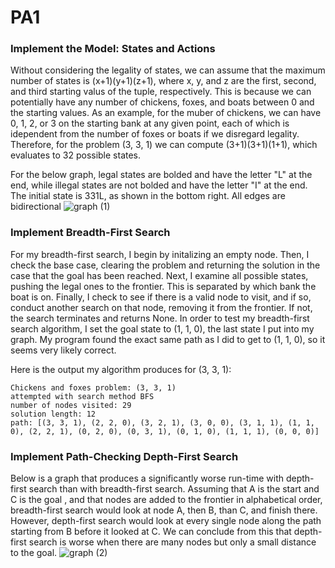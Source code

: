# PA1

### Implement the Model: States and Actions
Without considering the legality of states, we can assume that the maximum number of states is (x+1)(y+1)(z+1), where x, y, and z are the first, second, and third starting valus of the tuple, respectively. This is because we can potentially have any number of chickens, foxes, and boats between 0 and the starting values. As an example, for the muber of chickens, we can have 0, 1, 2, or 3 on the starting bank at any given point, each of which is idependent from the number of foxes or boats if we disregard legality. Therefore, for the problem (3, 3, 1) we can compute (3+1)(3+1)(1+1), which evaluates to 32 possible states.

For the below graph, legal states are bolded and have the letter "L" at the end, while illegal states are not bolded and have the letter "I" at the end. The initial state is 331L, as shown in the bottom right. All edges are bidirectional
![graph (1)](https://user-images.githubusercontent.com/38114628/134617244-f67bf32e-0b35-432e-95c8-4f19d20d2a45.png)

### Implement Breadth-First Search
For my breadth-first search, I begin by initalizing an empty node. Then, I check the base case, clearing the problem and returning the solution in the case that the goal has been reached. Next, I examine all possible states, pushing the legal ones to the frontier. This is separated by which bank the boat is on. Finally, I check to see if there is a valid node to visit, and if so, conduct another search on that node, removing it from the frontier. If not, the search terminates and returns None. In order to test my breadth-first search algorithm, I set the goal state to (1, 1, 0), the last state I put into my graph. My program found the exact same path as I did to get to (1, 1, 0), so it seems very likely correct.

Here is the output my algorithm produces for (3, 3, 1):

    Chickens and foxes problem: (3, 3, 1)
    attempted with search method BFS
    number of nodes visited: 29
    solution length: 12
    path: [(3, 3, 1), (2, 2, 0), (3, 2, 1), (3, 0, 0), (3, 1, 1), (1, 1, 0), (2, 2, 1), (0, 2, 0), (0, 3, 1), (0, 1, 0), (1, 1, 1), (0, 0, 0)]
   
### Implement Path-Checking Depth-First Search

Below is a graph that produces a significantly worse run-time with depth-first search than with breadth-first search. Assuming that A is the start and C is the goal , and that nodes are added to the frontier in alphabetical order, breadth-first search would look at node A, then B, than C, and finish there. However, depth-first search would look at every single node along the path starting from B before it looked at C. We can conclude from this that depth-first search is worse when there are many nodes but only a small distance to the goal. 
![graph (2)](https://user-images.githubusercontent.com/38114628/134617842-90f812e3-a6f7-4819-b6f1-e6c930dde892.png)
